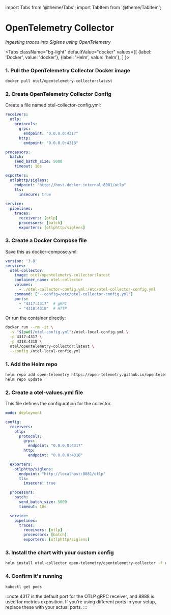 import Tabs from '@theme/Tabs';
import TabItem from '@theme/TabItem';

# OpenTelemetry Collector

_Ingesting traces into Siglens using OpenTelemetry_

<Tabs
  className="bg-light"
  defaultValue="docker"
  values={[
    {label: 'Docker', value: 'docker'},
    {label: 'Helm', value: 'helm'},
  ]
}>

<TabItem value="docker">


### 1. Pull the OpenTelemetry Collector Docker image

```bash
docker pull otel/opentelemetry-collector:latest
```

### 2. Create OpenTelemetry Collector Config

Create a file named otel-collector-config.yml:

```yml title="otel-collector-config.yml"
receivers:
  otlp:
    protocols:
      grpc:
        endpoint: "0.0.0.0:4317"
      http:
        endpoint: "0.0.0.0:4318"

processors:
  batch:
    send_batch_size: 5000
    timeout: 10s

exporters:
  otlphttp/siglens:
    endpoint: "http://host.docker.internal:8081/otlp"
    tls:
      insecure: true
      
service:
  pipelines:
    traces:
      receivers: [otlp]
      processors: [batch]
      exporters: [otlphttp/siglens]
```

### 3. Create a Docker Compose file

Save this as docker-compose.yml:

```yml title="docker-compose.yml"
version: '3.8'
services:
  otel-collector:
    image: otel/opentelemetry-collector:latest
    container_name: otel-collector
    volumes:
      - ./otel-collector-config.yml:/etc/otel-collector-config.yml
    command: ["--config=/etc/otel-collector-config.yml"]
    ports:
      - "4317:4317"  # gRPC
      - "4318:4318"  # HTTP
```

Or run the container directly:

```bash
docker run --rm -it \
  -v "$(pwd)/otel-config.yml":/otel-local-config.yml \
  -p 4317:4317 \
  -p 4318:4318 \
  otel/opentelemetry-collector:latest \
  --config /otel-local-config.yml
```
</TabItem>

<TabItem value="helm">

### 1. Add the Helm repo

```bash
helm repo add open-telemetry https://open-telemetry.github.io/opentelemetry-helm-charts
helm repo update
```

### 2. Create a otel-values.yml file

This file defines the configuration for the collector.

```yml title="otel-values.yml"
mode: deployment

config:
  receivers:
    otlp:
      protocols:
        grpc:
          endpoint: "0.0.0.0:4317"
        http:
          endpoint: "0.0.0.0:4318"

  exporters:
    otlphttp/siglens:
      endpoint: "http://localhost:8081/otlp"
      tls:
        insecure: true

  processors:
    batch:
      send_batch_size: 5000
      timeout: 10s

  service:
    pipelines:
      traces:
        receivers: [otlp]
        processors: [batch]
        exporters: [otlphttp/siglens]
```

### 3. Install the chart with your custom config

```bash
helm install otel-collector open-telemetry/opentelemetry-collector -f otel-values.yml
```

### 4. Confirm it's running

```bash
kubectl get pods
```
</TabItem>
</Tabs>

:::note
4317 is the default port for the OTLP gRPC receiver, and 8888 is used for metrics exposition. If you're using different ports in your setup, replace these with your actual ports.
:::
